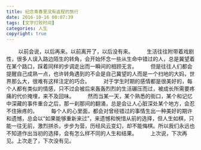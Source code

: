```yaml
---
title: 纪念青春里没有返程的旅行
date: 2016-10-16 00:07:39
tags: [文字打败时间]
categories: 人生
copyright: true
---
```

　　 以前会说，以后再来。以前离开了，以后没有来。
　　 生活往往附带着戏剧性，很多人误入路边陌生的转角，会开始怀念一些从生命中错过的人，总是冀望着在某个路口，踩着同样的步调走出而一瞬间的相顾无言。 
　　 但是往往人们都会提醒自己成熟一点，也许转角遇到的不会是自己冀望的人而是一个扫地的大妈，世界那么大，很难有这样注定的巧合。<!--more-->
　　 对于学生时期的感情都是很美好的，每个人都有类似的情感，只不过会被后来轰轰烈烈的生活碾压而过，被成长所需要疼痛的代价掩埋，来不及回味。
　　 然而当某一天，某个熟悉的街口，某个和记忆中深藏的事件重合之后，那一刹那间的翻涌，总是会让人心脏深处某个地方，会忍不住揪疼的。
　　 每个人的心里面，都会对曾经错过的事情生出一种美好的期许和遗憾，总会以“如果能够重新来过”，来遗憾和惋惜从前的选择，但人生如棋，只能一往无前，激烈拼杀，步步为营，历经风云变幻，却不能悔棋。所以我们永远也不知道作出当初的选择，会有怎么样不同的人生和结果。
　　 上次说，下次再见。上次走了，下次没有见。

